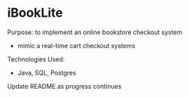 # iBookLite
Purpose: to implement an online bookstore checkout system
- mimic a real-time cart checkout systems 

Technologies Used:
- Java, SQL, Postgres

Update README as progress continues


